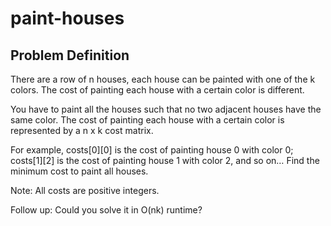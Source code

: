 # paint-houses

## Problem Definition
There are a row of n houses, each house can be painted with one of the k colors. The cost of painting each house with a certain color is different.

You have to paint all the houses such that no two adjacent houses have the same color. The cost of painting each house with a certain color is represented by a n x k cost matrix.

For example, costs[0][0] is the cost of painting house 0 with color 0; costs[1][2] is the cost of painting house 1 with color 2, and so on… Find the minimum cost to paint all houses.
 
Note:
All costs are positive integers.
 
Follow up:
Could you solve it in O(nk) runtime?
